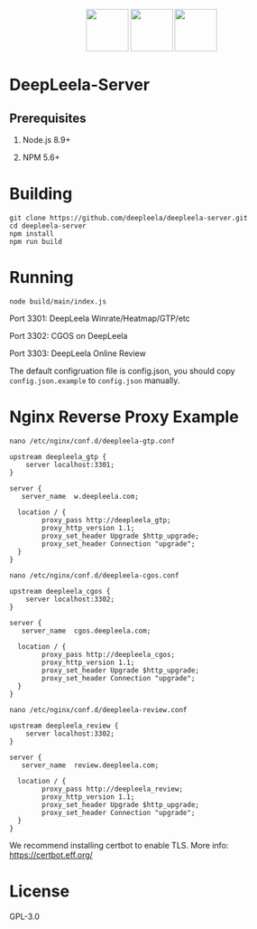 <p align="center">
<img src="https://wpoffice365.com/wp-content/uploads/2017/07/react-logo.png" height="75" />
<img src="https://www.vectorlogo.zone/logos/js_webpack/js_webpack-card.png" height="75" />
<img src="https://cdn-images-1.medium.com/max/960/1*pxfq-ikL8zPE3RyGB2xbng.png" height="75" />
</p>

DeepLeela-Server
===

## Prerequisites

1. Node.js 8.9+

2. NPM 5.6+

# Building 

```
git clone https://github.com/deepleela/deepleela-server.git
cd deepleela-server
npm install 
npm run build
```

# Running

```
node build/main/index.js
```

Port 3301: DeepLeela Winrate/Heatmap/GTP/etc 

Port 3302: CGOS on DeepLeela

Port 3303: DeepLeela Online Review

The default configruation file is config.json, you should copy `config.json.example` to `config.json` manually.

# Nginx Reverse Proxy Example

```
nano /etc/nginx/conf.d/deepleela-gtp.conf

upstream deepleela_gtp {
    server localhost:3301;
}

server {
   server_name  w.deepleela.com;

  location / {
        proxy_pass http://deepleela_gtp;
        proxy_http_version 1.1;
        proxy_set_header Upgrade $http_upgrade;
        proxy_set_header Connection "upgrade";
  }
}
```

```
nano /etc/nginx/conf.d/deepleela-cgos.conf

upstream deepleela_cgos {
    server localhost:3302;
}

server {
   server_name  cgos.deepleela.com;

  location / {
        proxy_pass http://deepleela_cgos;
        proxy_http_version 1.1;
        proxy_set_header Upgrade $http_upgrade;
        proxy_set_header Connection "upgrade";
  }
}
```


```
nano /etc/nginx/conf.d/deepleela-review.conf

upstream deepleela_review {
    server localhost:3302;
}

server {
   server_name  review.deepleela.com;

  location / {
        proxy_pass http://deepleela_review;
        proxy_http_version 1.1;
        proxy_set_header Upgrade $http_upgrade;
        proxy_set_header Connection "upgrade";
  }
}
```

We recommend installing certbot to enable TLS. More info: https://certbot.eff.org/

# License

GPL-3.0